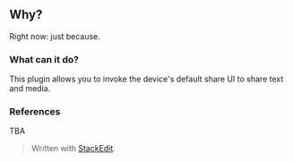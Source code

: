 ## Why?
Right now: just because.

### What can it do?
This plugin allows you to invoke the device's default share UI to share text and media.

### References

TBA

> Written with [StackEdit](https://stackedit.io/).
